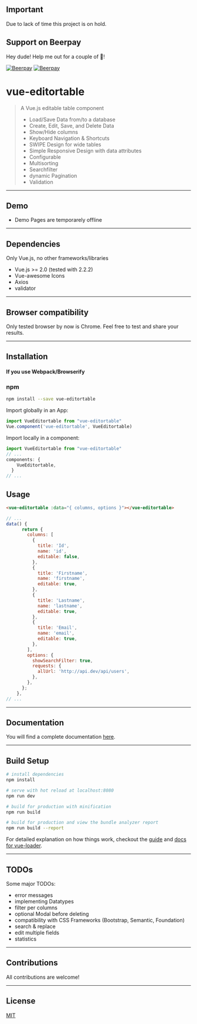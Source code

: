 ## Important
Due to lack of time this project is on hold.

## Support on Beerpay
Hey dude! Help me out for a couple of :beers:!

[![Beerpay](https://beerpay.io/el-jacko/vue-editortable/badge.svg?style=beer-square)](https://beerpay.io/el-jacko/vue-editortable)  [![Beerpay](https://beerpay.io/el-jacko/vue-editortable/make-wish.svg?style=flat-square)](https://beerpay.io/el-jacko/vue-editortable?focus=wish)

# vue-editortable

> A Vue.js editable table component
> * Load/Save Data from/to a database
> * Create, Edit, Save, and Delete Data
> * Show/Hide columns
> * Keyboard Navigation & Shortcuts
> * SWIPE Design for wide tables
> * Simple Responsive Design with data attributes
> * Configurable
> * Multisorting
> * Searchfilter
> * dynamic Pagination
> * Validation

---
## Demo
* Demo Pages are temporarely offline

---
## Dependencies

Only Vue.js, no other frameworks/libraries
* Vue.js >= 2.0 (tested with 2.2.2)
* Vue-awesome Icons
* Axios
* validator

---
## Browser compatibility

Only tested browser by now is Chrome.
Feel free to test and share your results.

---
## Installation

#### If you use Webpack/Browserify

### npm
``` sh
npm install --save vue-editortable
```
Import globally in an App:

``` javascript
import VueEditortable from "vue-editortable"
Vue.component('vue-editortable', VueEditortable)
```
Import locally in a component:

``` javascript
import VueEditortable from "vue-editortable"
// ...
components: {
    VueEditortable,
  }
// ...
```

## Usage

``` html
<vue-editortable :data="{ columns, options }"></vue-editortable>
```
``` javascript
// ...
data() {
      return {
        columns: [
          {
            title: 'Id',
            name: 'id',
            editable: false,
          },
          {
            title: 'Firstname',
            name: 'firstname',
            editable: true,
          },
          {
            title: 'Lastname',
            name: 'lastname',
            editable: true,
          },
          {
            title: 'Email',
            name: 'email',
            editable: true,
          },
        ],
        options: {
          showSearchFilter: true,
          requests: {
            allUrl: 'http://api.dev/api/users',
          },
        },
      };
    },
// ...
```

---
## Documentation

You will find a complete documentation [here](https://github.com/el-jacko/vue-editortable/wiki).

---
## Build Setup

``` sh
# install dependencies
npm install

# serve with hot reload at localhost:8080
npm run dev

# build for production with minification
npm run build

# build for production and view the bundle analyzer report
npm run build --report
```

For detailed explanation on how things work, checkout the [guide](http://vuejs-templates.github.io/webpack/) and [docs for vue-loader](http://vuejs.github.io/vue-loader).

---
## TODOs

Some major TODOs:
* error messages
* implementing Datatypes
* filter per columns
* optional Modal before deleting
* compatibility with CSS Frameworks (Bootstrap, Semantic, Foundation)
* search & replace
* edit multiple fields
* statistics

---
## Contributions

All contributions are welcome!

---
## License

[MIT](http://opensource.org/licenses/MIT)
